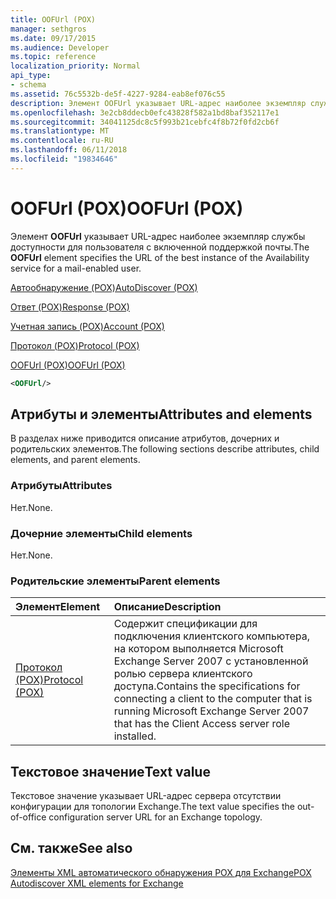 ```yaml
---
title: OOFUrl (POX)
manager: sethgros
ms.date: 09/17/2015
ms.audience: Developer
ms.topic: reference
localization_priority: Normal
api_type:
- schema
ms.assetid: 76c5532b-de5f-4227-9284-eab8ef076c55
description: Элемент OOFUrl указывает URL-адрес наиболее экземпляр службы доступности для пользователя с включенной поддержкой почты.
ms.openlocfilehash: 3e2cb8ddecb0efc43828f582a1bd8baf352117e1
ms.sourcegitcommit: 34041125dc8c5f993b21cebfc4f8b72f0fd2cb6f
ms.translationtype: MT
ms.contentlocale: ru-RU
ms.lasthandoff: 06/11/2018
ms.locfileid: "19834646"
---
```

# <a name="oofurl-pox"></a><span data-ttu-id="f9e6c-103">OOFUrl (POX)</span><span class="sxs-lookup"><span data-stu-id="f9e6c-103">OOFUrl (POX)</span></span>

<span data-ttu-id="f9e6c-104">Элемент **OOFUrl** указывает URL-адрес наиболее экземпляр службы доступности для пользователя с включенной поддержкой почты.</span><span class="sxs-lookup"><span data-stu-id="f9e6c-104">The **OOFUrl** element specifies the URL of the best instance of the Availability service for a mail-enabled user.</span></span> 
  
[<span data-ttu-id="f9e6c-105">Автообнаружение (POX)</span><span class="sxs-lookup"><span data-stu-id="f9e6c-105">AutoDiscover (POX)</span></span>](autodiscover-pox.md)
  
[<span data-ttu-id="f9e6c-106">Ответ (POX)</span><span class="sxs-lookup"><span data-stu-id="f9e6c-106">Response (POX)</span></span>](response-pox.md)
  
[<span data-ttu-id="f9e6c-107">Учетная запись (POX)</span><span class="sxs-lookup"><span data-stu-id="f9e6c-107">Account (POX)</span></span>](account-pox.md)
  
[<span data-ttu-id="f9e6c-108">Протокол (POX)</span><span class="sxs-lookup"><span data-stu-id="f9e6c-108">Protocol (POX)</span></span>](protocol-pox.md)
  
[<span data-ttu-id="f9e6c-109">OOFUrl (POX)</span><span class="sxs-lookup"><span data-stu-id="f9e6c-109">OOFUrl (POX)</span></span>](oofurl-pox.md)
  
```xml
<OOFUrl/>
```

## <a name="attributes-and-elements"></a><span data-ttu-id="f9e6c-110">Атрибуты и элементы</span><span class="sxs-lookup"><span data-stu-id="f9e6c-110">Attributes and elements</span></span>

<span data-ttu-id="f9e6c-111">В разделах ниже приводится описание атрибутов, дочерних и родительских элементов.</span><span class="sxs-lookup"><span data-stu-id="f9e6c-111">The following sections describe attributes, child elements, and parent elements.</span></span>
  
### <a name="attributes"></a><span data-ttu-id="f9e6c-112">Атрибуты</span><span class="sxs-lookup"><span data-stu-id="f9e6c-112">Attributes</span></span>

<span data-ttu-id="f9e6c-113">Нет.</span><span class="sxs-lookup"><span data-stu-id="f9e6c-113">None.</span></span>
  
### <a name="child-elements"></a><span data-ttu-id="f9e6c-114">Дочерние элементы</span><span class="sxs-lookup"><span data-stu-id="f9e6c-114">Child elements</span></span>

<span data-ttu-id="f9e6c-115">Нет.</span><span class="sxs-lookup"><span data-stu-id="f9e6c-115">None.</span></span>
  
### <a name="parent-elements"></a><span data-ttu-id="f9e6c-116">Родительские элементы</span><span class="sxs-lookup"><span data-stu-id="f9e6c-116">Parent elements</span></span>

|<span data-ttu-id="f9e6c-117">**Элемент**</span><span class="sxs-lookup"><span data-stu-id="f9e6c-117">**Element**</span></span>|<span data-ttu-id="f9e6c-118">**Описание**</span><span class="sxs-lookup"><span data-stu-id="f9e6c-118">**Description**</span></span>|
|:-----|:-----|
|[<span data-ttu-id="f9e6c-119">Протокол (POX)</span><span class="sxs-lookup"><span data-stu-id="f9e6c-119">Protocol (POX)</span></span>](protocol-pox.md) <br/> |<span data-ttu-id="f9e6c-120">Содержит спецификации для подключения клиентского компьютера, на котором выполняется Microsoft Exchange Server 2007 с установленной ролью сервера клиентского доступа.</span><span class="sxs-lookup"><span data-stu-id="f9e6c-120">Contains the specifications for connecting a client to the computer that is running Microsoft Exchange Server 2007 that has the Client Access server role installed.</span></span>  <br/> |
   
## <a name="text-value"></a><span data-ttu-id="f9e6c-121">Текстовое значение</span><span class="sxs-lookup"><span data-stu-id="f9e6c-121">Text value</span></span>

<span data-ttu-id="f9e6c-122">Текстовое значение указывает URL-адрес сервера отсутствии конфигурации для топологии Exchange.</span><span class="sxs-lookup"><span data-stu-id="f9e6c-122">The text value specifies the out-of-office configuration server URL for an Exchange topology.</span></span>
  
## <a name="see-also"></a><span data-ttu-id="f9e6c-123">См. также</span><span class="sxs-lookup"><span data-stu-id="f9e6c-123">See also</span></span>



[<span data-ttu-id="f9e6c-124">Элементы XML автоматического обнаружения POX для Exchange</span><span class="sxs-lookup"><span data-stu-id="f9e6c-124">POX Autodiscover XML elements for Exchange</span></span>](pox-autodiscover-xml-elements-for-exchange.md)

